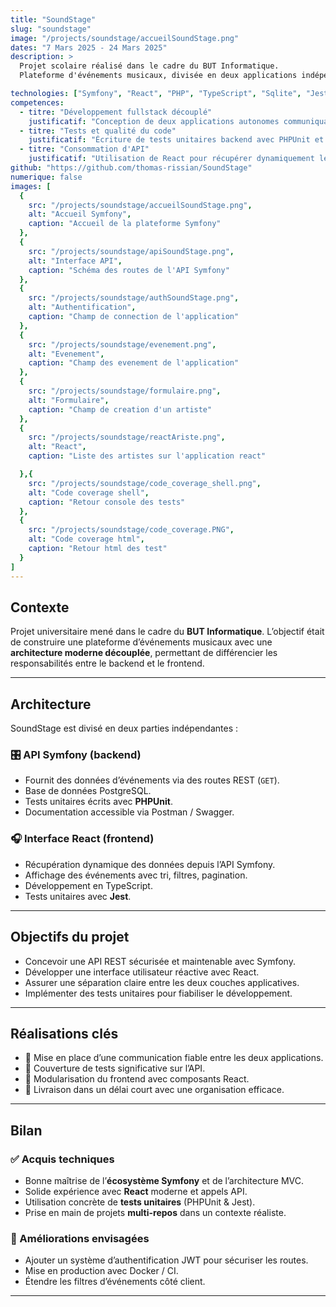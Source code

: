 ```yaml
---
title: "SoundStage"
slug: "soundstage"
image: "/projects/soundstage/accueilSoundStage.png"
dates: "7 Mars 2025 - 24 Mars 2025"
description: >
  Projet scolaire réalisé dans le cadre du BUT Informatique.
  Plateforme d'événements musicaux, divisée en deux applications indépendantes : une API en Symfony, et une interface utilisateur en React.

technologies: ["Symfony", "React", "PHP", "TypeScript", "Sqlite", "Jest"]
competences:
  - titre: "Développement fullstack découplé"
    justificatif: "Conception de deux applications autonomes communiquant via une API REST sécurisée."
  - titre: "Tests et qualité du code"
    justificatif: "Écriture de tests unitaires backend avec PHPUnit et Jest côté frontend."
  - titre: "Consommation d'API"
    justificatif: "Utilisation de React pour récupérer dynamiquement les données depuis une API Symfony."
github: "https://github.com/thomas-rissian/SoundStage"
numerique: false
images: [
  {
    src: "/projects/soundstage/accueilSoundStage.png",
    alt: "Accueil Symfony",
    caption: "Accueil de la plateforme Symfony"
  },
  {
    src: "/projects/soundstage/apiSoundStage.png",
    alt: "Interface API",
    caption: "Schéma des routes de l'API Symfony"
  },
  {
    src: "/projects/soundstage/authSoundStage.png",
    alt: "Authentification",
    caption: "Champ de connection de l'application"
  },
  {
    src: "/projects/soundstage/evenement.png",
    alt: "Evenement",
    caption: "Champ des evenement de l'application"
  },
  {
    src: "/projects/soundstage/formulaire.png",
    alt: "Formulaire",
    caption: "Champ de creation d'un artiste"
  },
  {
    src: "/projects/soundstage/reactAriste.png",
    alt: "React",
    caption: "Liste des artistes sur l'application react"

  },{
    src: "/projects/soundstage/code_coverage_shell.png",
    alt: "Code coverage shell",
    caption: "Retour console des tests"
  },
  {
    src: "/projects/soundstage/code_coverage.PNG",
    alt: "Code coverage html",
    caption: "Retour html des test"
  }
]
---
```


## Contexte

Projet universitaire mené dans le cadre du **BUT Informatique**. L’objectif était de construire une plateforme d’événements musicaux avec une **architecture moderne découplée**, permettant de différencier les responsabilités entre le backend et le frontend.

---

## Architecture

SoundStage est divisé en deux parties indépendantes :

### 🎛️ API Symfony (backend)
- Fournit des données d’événements via des routes REST (`GET`).
- Base de données PostgreSQL.
- Tests unitaires écrits avec **PHPUnit**.
- Documentation accessible via Postman / Swagger.

### 🎧 Interface React (frontend)
- Récupération dynamique des données depuis l’API Symfony.
- Affichage des événements avec tri, filtres, pagination.
- Développement en TypeScript.
- Tests unitaires avec **Jest**.

---

## Objectifs du projet

- Concevoir une API REST sécurisée et maintenable avec Symfony.
- Développer une interface utilisateur réactive avec React.
- Assurer une séparation claire entre les deux couches applicatives.
- Implémenter des tests unitaires pour fiabiliser le développement.

---

## Réalisations clés

- 🔗 Mise en place d’une communication fiable entre les deux applications.
- 🧪 Couverture de tests significative sur l’API.
- 🧩 Modularisation du frontend avec composants React.
- 🚀 Livraison dans un délai court avec une organisation efficace.

---

## Bilan

### ✅ Acquis techniques

- Bonne maîtrise de l’**écosystème Symfony** et de l’architecture MVC.
- Solide expérience avec **React** moderne et appels API.
- Utilisation concrète de **tests unitaires** (PHPUnit & Jest).
- Prise en main de projets **multi-repos** dans un contexte réaliste.

### 🔧 Améliorations envisagées

- Ajouter un système d’authentification JWT pour sécuriser les routes.
- Mise en production avec Docker / CI.
- Étendre les filtres d’événements côté client.
---
